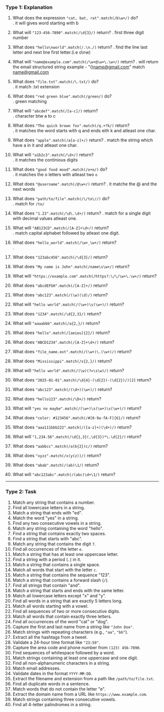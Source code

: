 ### **Type 1: Explanation**  
1. What does the expression `"cat, bat, rat".match(/b\w+/)` do?  
 . it will gives word starting with b

2. What will `"123-456-7890".match(/\d{3}/)` return?
 . first three digit number

3. What does `"hello\nworld".match(/.\n./)` return?
 . find the line last letter and next line first letter.(i.e o\nw) 

4. What will `"name@example.com".match(/\w+@\w+\.\w+/)` return?
 . will return the email structured string
 example - "()name@gmail.com" match name@gmail.com

5. What does `"file.txt".match(/\.txt/)` do?  
 . it match .txt extension

6. What does `"red green blue".match(/green/)` do?  
 . green matching 

7. What will `"abcdef".match(/[a-c]/)` return?  
 . character btw a to c

8. What does `"The quick brown fox".match(/q.+?k/)` return?  
 . it matches the word starts with q and ends eith k and atleast one char.

9. What does `"apple".match(/a[a-z]+/)` return? 
 . match the string which have a in it and atleast one char. 

10. What will `"a1b2c3".match(/\d+/)` return?  
 . it matches the continious digits

11. What does `"good food mood".match(/o+o/)` do?  
 . it matches the o letters with atleast two `o` 

12. What does `"@username".match(/@\w+/)` return?
 . it matche the @ and the next words

13. What does `"path/to/file".match(/\/to\//)` do?  
 . match for `/to/`

14. What does `"1.23".match(/\d\.\d+/)` return?
 . match for a single digit with decimal values atleast one. 

15. What will `"AB123CD".match(/[A-Z]+\d+/)` return?  
 . match capital alphabet followed by atleast one digit.

16. What does `"hello_world".match(/\w+_\w+/)` return?  
 . 

22. What does `"123abc456".match(/\d{3}/)` return?  
23. What does `"My name is John".match(/name\s\w+/)` return?  
24. What will `"https://example.com".match(/https?:\/\/\w+\.\w+/)` return?  
25. What does `"abcdEFGH".match(/[A-Z]+/)` return?  
26. What does `"abc123".match(/(\w)(\d)/)` return?  
27. What will `"hello world".match(/(\w+)\s(\w+)/)` return?  
28. What does `"1234".match(/\d{2,3}/)` return?  
29. What will `"aaaabbb".match(/a{2,}/)` return?  
30. What does `"hello".match(/[aeiou]{2}/)` return?  
31. What does `"ABCD1234".match(/[A-Z]+\d+/)` return?  
32. What does `"file_name.ext".match(/(\w+)\.(\w+)/)` return?  
33. What does `"Mississippi".match(/s{2,}/)` return?  
34. What will `"hello world".match(/(\w)(?=\s\w)/)` return?  
35. What does `"2025-01-01".match(/\d{4}-(\d{2})-(\d{2})/)[2]` return?  
36. What does `"abc123".match(/(\d+)(\w+)/)` return?  
37. What does `"hello123".match(/\D+/)` return?  
38. What will `"yes no maybe".match(/(\w+)\s(\w+)\s(\w+)/)` return?  
39. What does `"color: #123456".match(/#[0-9a-fA-F]{6}/)` return?  
40. What does `"aaa111bbb222".match(/([a-z]+)(\d+)/)` return?  
41. What will `"1,234.56".match(/\d{1,3}(,\d{3})*\.\d{2}/)` return?  
42. What does `"aabbcc".match(/a(b{2})c/)` return?  
43. What does `"xyzz".match(/x(y(z))/)` return?  
44. What does `"abab".match(/(ab)\1/)` return?  
45. What will `"abc123abc".match(/(abc)\d+\1/)` return?  

---

### **Type 2: Task**  
1. Match any string that contains a number.  
2. Find all lowercase letters in a string.  
3. Match a string that ends with "ed".  
4. Match the word "yes" in a string.  
5. Find any two consecutive vowels in a string.  
6. Match any string containing the word "hello".  
7. Find a string that contains exactly two spaces.  
8. Find a string that starts with "abc".  
9. Match any string that contains the digit `7`.  
10. Find all occurrences of the letter `e`.  
11. Match a string that has at least one uppercase letter.  
12. Find a string with a period (`.`) in it.  
13. Match a string that contains a single space.  
14. Match all words that start with the letter `c`.  
15. Match a string that contains the sequence "123".  
16. Match a string that contains a forward slash (`/`).  
17. Find all strings that contain "and".  
18. Match a string that starts and ends with the same letter.  
19. Match all lowercase letters except "x" and "y".  
20. Find all words in a string that are exactly 5 letters long.  
21. Match all words starting with a vowel.  
22. Find all sequences of two or more consecutive digits.  
23. Match all words that contain exactly three letters.  
24. Find all occurrences of the word "cat" or "dog".  
25. Capture the first and last name from a string like `"John Doe"`.  
26. Match strings with repeating characters (e.g., `"aa"`, `"bb"`).  
27. Extract all the hashtags from a tweet.  
28. Validate a 24-hour time format like `"23:59"`.  
29. Capture the area code and phone number from `(123) 456-7890`.  
30. Find sequences of whitespace followed by a word.  
31. Match strings containing at least one uppercase and one digit.  
32. Find all non-alphanumeric characters in a string.  
33. Match email addresses.  
34. Validate dates in the format `YYYY-MM-DD`.  
35. Extract the filename and extension from a path like `/path/to/file.txt`.  
36. Find all duplicate words in a sentence.  
37. Match words that do not contain the letter "e".  
38. Extract the domain name from a URL like `https://www.example.com`.  
39. Match strings containing three consecutive vowels.  
40. Find all 4-letter palindromes in a string. 